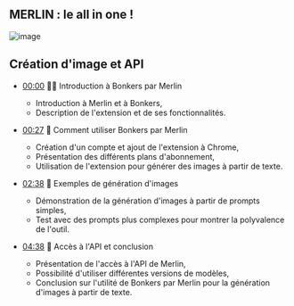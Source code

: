 ## MERLIN : le all in one !
![image](https://github.com/jpbrasile/formationIA2.0/assets/8331027/4a2eda41-8a81-41eb-8a2e-edd762e9ab95)

## Création d'image et API
- [00:00](https://www.youtube.com/watch?v=guxIuEqgiyo&t=0s) 🧙‍♂️ Introduction à Bonkers par Merlin

  - Introduction à Merlin et à Bonkers,
  - Description de l'extension et de ses fonctionnalités.

- [00:27](https://www.youtube.com/watch?v=guxIuEqgiyo&t=27s) 🌟 Comment utiliser Bonkers par Merlin

  - Création d'un compte et ajout de l'extension à Chrome,
  - Présentation des différents plans d'abonnement,
  - Utilisation de l'extension pour générer des images à partir de texte.

- [02:38](https://www.youtube.com/watch?v=guxIuEqgiyo&t=158s) 🎨 Exemples de génération d'images

  - Démonstration de la génération d'images à partir de prompts simples,
  - Test avec des prompts plus complexes pour montrer la polyvalence de l'outil.

- [04:38](https://www.youtube.com/watch?v=guxIuEqgiyo&t=278s) 🔑 Accès à l'API et conclusion

  - Présentation de l'accès à l'API de Merlin,
  - Possibilité d'utiliser différentes versions de modèles,
  - Conclusion sur l'utilité de Bonkers par Merlin pour la génération d'images à partir de texte.
